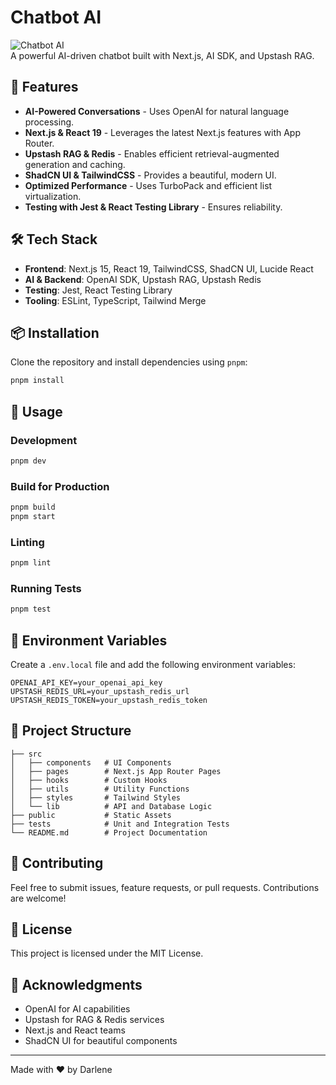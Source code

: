 # Chatbot AI

![Chatbot AI](https://via.placeholder.com/100x100.png)  
A powerful AI-driven chatbot built with Next.js, AI SDK, and Upstash RAG.

## 🚀 Features

- **AI-Powered Conversations** - Uses OpenAI for natural language processing.
- **Next.js & React 19** - Leverages the latest Next.js features with App Router.
- **Upstash RAG & Redis** - Enables efficient retrieval-augmented generation and caching.
- **ShadCN UI & TailwindCSS** - Provides a beautiful, modern UI.
- **Optimized Performance** - Uses TurboPack and efficient list virtualization.
- **Testing with Jest & React Testing Library** - Ensures reliability.

## 🛠️ Tech Stack

- **Frontend**: Next.js 15, React 19, TailwindCSS, ShadCN UI, Lucide React
- **AI & Backend**: OpenAI SDK, Upstash RAG, Upstash Redis
- **Testing**: Jest, React Testing Library
- **Tooling**: ESLint, TypeScript, Tailwind Merge

## 📦 Installation

Clone the repository and install dependencies using `pnpm`:

```sh
pnpm install
```

## 🔧 Usage

### Development

```sh
pnpm dev
```

### Build for Production

```sh
pnpm build
pnpm start
```

### Linting

```sh
pnpm lint
```

### Running Tests

```sh
pnpm test
```

## 🔑 Environment Variables

Create a `.env.local` file and add the following environment variables:

```env
OPENAI_API_KEY=your_openai_api_key
UPSTASH_REDIS_URL=your_upstash_redis_url
UPSTASH_REDIS_TOKEN=your_upstash_redis_token
```

## 📂 Project Structure

```
├── src
│   ├── components   # UI Components
│   ├── pages        # Next.js App Router Pages
│   ├── hooks        # Custom Hooks
│   ├── utils        # Utility Functions
│   ├── styles       # Tailwind Styles
│   └── lib          # API and Database Logic
├── public           # Static Assets
├── tests            # Unit and Integration Tests
└── README.md        # Project Documentation
```

## 🤝 Contributing

Feel free to submit issues, feature requests, or pull requests. Contributions are welcome!

## 📜 License

This project is licensed under the MIT License.

## 🌟 Acknowledgments

- OpenAI for AI capabilities
- Upstash for RAG & Redis services
- Next.js and React teams
- ShadCN UI for beautiful components

---

Made with ❤️ by Darlene
